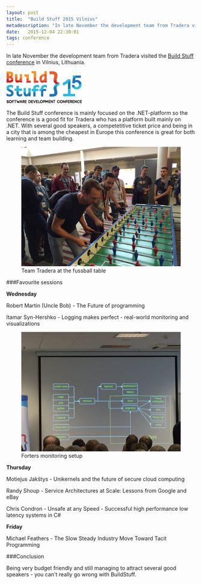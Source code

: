 ```yaml
---
layout: post
title:  "Build Stuff 2015 Vilnius"
metadescription: "In late November the development team from Tradera visited the Build Stuff conference in Vilnius, Lithuania."
date:   2015-12-04 22:30:01
tags: conference
---
```


In late November the development team from Tradera visited the [Build Stuff conference](http://buildstuff.lt/) in Vilnius, Lithuania.

<img src="/public/images/buildstuff2015/buildstuff-logo.png" alt="Build stuff logo" />

The Build Stuff conference is mainly focused on the .NET-platform so the conference is a good fit for Tradera who has a platform built mainly on .NET. With several good speakers, a competetitive ticket price and being in a city that is among the cheapest in Europe this conference is great for both learning and team building.

<figure>
	<img src="/public/images/buildstuff2015/fussball.jpg" alt="Team Tradera at the fussball table" />
	<figcaption>Team Tradera at the fussball table</figcaption>
</figure>

###Favourite sessions

**Wednesday**

Robert Martin (Uncle Bob) - The Future of programming

Itamar Syn-Hershko - Logging makes perfect - real-world monitoring and visualizations

<figure>
	<img src="/public/images/buildstuff2015/logging.jpg" alt="Forters monitoring setup" />
	<figcaption>Forters monitoring setup</figcaption>
</figure>

**Thursday**

Motiejus Jakštys - Unikernels and the future of secure cloud computing

Randy Shoup - Service Architectures at Scale: Lessons from Google and eBay

Chris Condron - Unsafe at any Speed - Successful high performance low latency systems in C#

**Friday**

Michael Feathers - The Slow Steady Industry Move Toward Tacit Programming

###Conclusion

Being very budget friendly and still managing to attract several good speakers - you can't really go wrong with BuildStuff.
